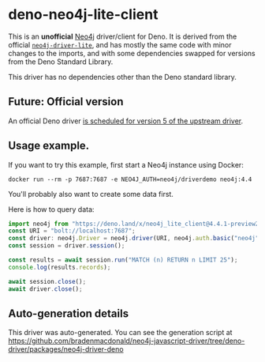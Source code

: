# deno-neo4j-lite-client

This is an **unofficial** [Neo4j](https://neo4j.com/) driver/client for Deno.
It is derived from the official [`neo4j-driver-lite`](https://github.com/neo4j/neo4j-javascript-driver/tree/4.4/packages/neo4j-driver-lite),
and has mostly the same code with minor changes to the imports, and with some
dependencies swapped for versions from the Deno Standard Library.

This driver has no dependencies other than the Deno standard library.

## Future: Official version

An official Deno driver [is scheduled for version 5 of the upstream driver](https://github.com/neo4j/neo4j-javascript-driver/pull/830#pullrequestreview-846687986).

## Usage example.

If you want to try this example, first start a Neo4j instance using Docker:

```
docker run --rm -p 7687:7687 -e NEO4J_AUTH=neo4j/driverdemo neo4j:4.4
```

You'll probably also want to create some data first.

Here is how to query data:

```typescript
import neo4j from "https://deno.land/x/neo4j_lite_client@4.4.1-preview2/mod.ts";
const URI = "bolt://localhost:7687";
const driver: neo4j.Driver = neo4j.driver(URI, neo4j.auth.basic("neo4j", "driverdemo"));
const session = driver.session();

const results = await session.run("MATCH (n) RETURN n LIMIT 25");
console.log(results.records);

await session.close();
await driver.close();
```

## Auto-generation details

This driver was auto-generated. You can see the generation script at
https://github.com/bradenmacdonald/neo4j-javascript-driver/tree/deno-driver/packages/neo4j-driver-deno
